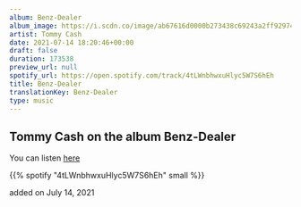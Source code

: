 ```yaml
---
album: Benz-Dealer
album_image: https://i.scdn.co/image/ab67616d0000b273438c69243a2ff92974945ae3
artist: Tommy Cash
date: 2021-07-14 18:20:46+00:00
draft: false
duration: 173538
preview_url: null
spotify_url: https://open.spotify.com/track/4tLWnbhwxuHlyc5W7S6hEh
title: Benz-Dealer
translationKey: Benz-Dealer
type: music
---
```


## Tommy Cash on the album Benz-Dealer

You can listen [here](https://open.spotify.com/track/4tLWnbhwxuHlyc5W7S6hEh)

{{% spotify "4tLWnbhwxuHlyc5W7S6hEh" small %}}

added on July 14, 2021
